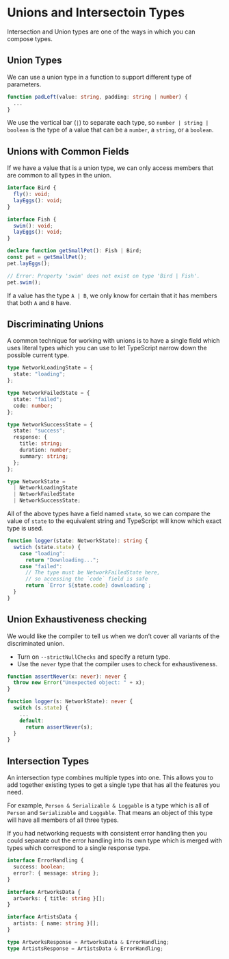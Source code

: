 # Unions and Intersectoin Types

Intersection and Union types are one of the ways in which you can compose types.

## Union Types

We can use a union type in a function to support different type of parameters.

```typescript
function padLeft(value: string, padding: string | number) {
  ...
}
```

We use the vertical bar \(`|`\) to separate each type, so `number | string | boolean` is the type of a value that can be a `number`, a `string`, or a `boolean`.

## Unions with Common Fields

If we have a value that is a union type, we can only access members that are common to all types in the union.

```typescript
interface Bird {
  fly(): void;
  layEggs(): void;
}

interface Fish {
  swim(): void;
  layEggs(): void;
}

declare function getSmallPet(): Fish | Bird;
const pet = getSmallPet();
pet.layEggs();

// Error: Property 'swim' does not exist on type 'Bird | Fish'.
pet.swim();
```

If a value has the type `A | B`, we only know for certain that it has members that both `A` and `B` have.

## Discriminating Unions

A common technique for working with unions is to have a single field which uses literal types which you can use to let TypeScript narrow down the possible current type.

```typescript
type NetworkLoadingState = {
  state: "loading";
};

type NetworkFailedState = {
  state: "failed";
  code: number;
};

type NetworkSuccessState = {
  state: "success";
  response: {
    title: string;
    duration: number;
    summary: string;
  };
};

type NetworkState =
  | NetworkLoadingState
  | NetworkFailedState
  | NetworkSuccessState;
```

All of the above types have a field named `state`, so we can compare the value of `state` to the equivalent string and TypeScript will know which exact type is used.

```typescript
function logger(state: NetworkState): string {
  swtich (state.state) {
    case "loading":
      return "Downloading...";
    case "failed":
      // The type must be NetworkFailedState here,
      // so accessing the `code` field is safe
      return `Error ${state.code} downloading`;
  }
}
```

## Union Exhaustiveness checking

We would like the compiler to tell us when we don’t cover all variants of the discriminated union.

* Turn on `--strictNullChecks` and specify a return type.
* Use the `never` type that the compiler uses to check for exhaustiveness.

```typescript
function assertNever(x: never): never {
  throw new Error("Unexpected object: " + x);
}

function logger(s: NetworkState): never {
  switch (s.state) {
    ...
    default:
      return assertNever(s);
  }
}
```

## Intersection Types

An intersection type combines multiple types into one. This allows you to add together existing types to get a single type that has all the features you need.

For example, `Person & Serializable & Loggable` is a type which is all of `Person` and `Serializable` and `Loggable`. That means an object of this type will have all members of all three types.

If you had networking requests with consistent error handling then you could separate out the error handling into its own type which is merged with types which correspond to a single response type.

```typescript
interface ErrorHandling {
  success: boolean;
  error?: { message: string };
}

interface ArtworksData {
  artworks: { title: string }[];
}

interface ArtistsData {
  artists: { name: string }[];
}

type ArtworksResponse = ArtworksData & ErrorHandling;
type ArtistsResponse = ArtistsData & ErrorHandling;
```

